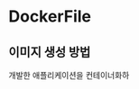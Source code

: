 # DockerFile

## 이미지 생성 방법
개발한 애플리케이션을 컨테이너화하
<!--stackedit_data:
eyJoaXN0b3J5IjpbLTE1MDg0OTM5MTEsMTczMjczOTk5XX0=
-->